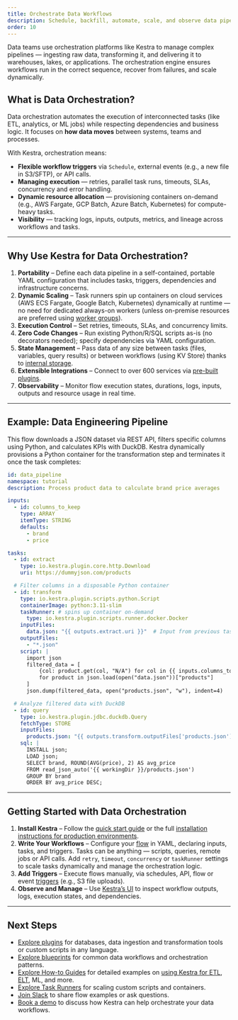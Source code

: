 ```yaml
---
title: Orchestrate Data Workflows
description: Schedule, backfill, automate, scale, and observe data pipelines with declarative workflows
order: 10
---
```


Data teams use orchestration platforms like Kestra to manage complex pipelines — ingesting raw data, transforming it, and delivering it to warehouses, lakes, or applications. The orchestration engine ensures workflows run in the correct sequence, recover from failures, and scale dynamically.

## What is Data Orchestration?

Data orchestration automates the execution of interconnected tasks (like ETL, analytics, or ML jobs) while respecting dependencies and business logic. It focuses on **how data moves** between systems, teams and processes.

With Kestra, orchestration means:
- **Flexible workflow triggers** via `Schedule`, external events (e.g., a new file in S3/SFTP), or API calls.
- **Managing execution** — retries, parallel task runs, timeouts, SLAs, concurrency and error handling.
- **Dynamic resource allocation** — provisioning containers on-demand (e.g., AWS Fargate, GCP Batch, Azure Batch, Kubernetes) for compute-heavy tasks.
- **Visibility** — tracking logs, inputs, outputs, metrics, and lineage across workflows and tasks.

---

## Why Use Kestra for Data Orchestration?

1. **Portability** – Define each data pipeline in a self-contained, portable YAML configuration that includes tasks, triggers, dependencies and infrastructure concerns.
2. **Dynamic Scaling** – Task runners spin up containers on cloud services (AWS ECS Fargate, Google Batch, Kubernetes) dynamically at runtime — no need for dedicated always-on workers (unless on-premise resources are preferred using [worker groups](../06.enterprise/worker-group.md)).
3. **Execution Control** – Set retries, timeouts, SLAs, and concurrency limits.
4. **Zero Code Changes** – Run existing Python/R/SQL scripts as-is (no decorators needed); specify dependencies via YAML configuration.
5. **State Management** – Pass data of any size between tasks (files, variables, query results) or between workflows (using KV Store) thanks to [internal storage](../07.architecture/09.internal-storage.md).
6. **Extensible Integrations** – Connect to over 600 services via [pre-built plugins](https://kestra.io/plugins).
7. **Observability** – Monitor flow execution states, durations, logs, inputs, outputs and resource usage in real time.

---

## Example: Data Engineering Pipeline

This flow downloads a JSON dataset via REST API, filters specific columns using Python, and calculates KPIs with DuckDB. Kestra dynamically provisions a Python container for the transformation step and terminates it once the task completes:

```yaml
id: data_pipeline
namespace: tutorial
description: Process product data to calculate brand price averages

inputs:
  - id: columns_to_keep
    type: ARRAY
    itemType: STRING
    defaults:
      - brand
      - price

tasks:
  - id: extract
    type: io.kestra.plugin.core.http.Download
    uri: https://dummyjson.com/products

  # Filter columns in a disposable Python container
  - id: transform
    type: io.kestra.plugin.scripts.python.Script
    containerImage: python:3.11-slim
    taskRunner: # spins up container on-demand
      type: io.kestra.plugin.scripts.runner.docker.Docker
    inputFiles:
      data.json: "{{ outputs.extract.uri }}"  # Input from previous task
    outputFiles:
      - "*.json"
    script: |
      import json
      filtered_data = [
          {col: product.get(col, "N/A") for col in {{ inputs.columns_to_keep }}}
          for product in json.load(open("data.json"))["products"]
      ]
      json.dump(filtered_data, open("products.json", "w"), indent=4)

  # Analyze filtered data with DuckDB
  - id: query
    type: io.kestra.plugin.jdbc.duckdb.Query
    fetchType: STORE
    inputFiles:
      products.json: "{{ outputs.transform.outputFiles['products.json'] }}"
    sql: |
      INSTALL json;
      LOAD json;
      SELECT brand, ROUND(AVG(price), 2) AS avg_price
      FROM read_json_auto('{{ workingDir }}/products.json')
      GROUP BY brand
      ORDER BY avg_price DESC;
```

---

## Getting Started with Data Orchestration

1. **Install Kestra** – Follow the [quick start guide](../01.getting-started/01.quickstart.md) or the full [installation instructions for production environments](../02.installation/index.md).
2. **Write Your Workflows** – Configure your [flow](../03.tutorial/index.md) in YAML, declaring inputs, tasks, and triggers. Tasks can be anything — scripts, queries, remote jobs or API calls. Add `retry`, `timeout`, `concurrency` or `taskRunner` settings to scale tasks dynamically and manage the orchestration logic.
3. **Add Triggers** – Execute flows manually, via schedules, API, flow or event [triggers](../04.workflow-components/07.triggers/index.md) (e.g., S3 file uploads).
4. **Observe and Manage** – Use [Kestra’s UI](../08.ui/index.md) to inspect workflow outputs, logs, execution states, and dependencies.

---

## Next Steps
- [Explore plugins](https://kestra.io/plugins) for databases, data ingestion and transformation tools or custom scripts in any language.
- [Explore blueprints](https://kestra.io/blueprints) for common data workflows and orchestration patterns.
- [Explore How-to Guides](../15.how-to-guides/index.md) for detailed examples on [using Kestra for ETL](../15.how-to-guides/etl-pipelines.md), [ELT](../15.how-to-guides/dbt.md), ML, and more.
- [Explore Task Runners](../06.enterprise/task-runners.md) for scaling custom scripts and containers.
- [Join Slack](https://kestra.io/slack) to share flow examples or ask questions.
- [Book a demo](https://kestra.io/demo) to discuss how Kestra can help orchestrate your data workflows.

